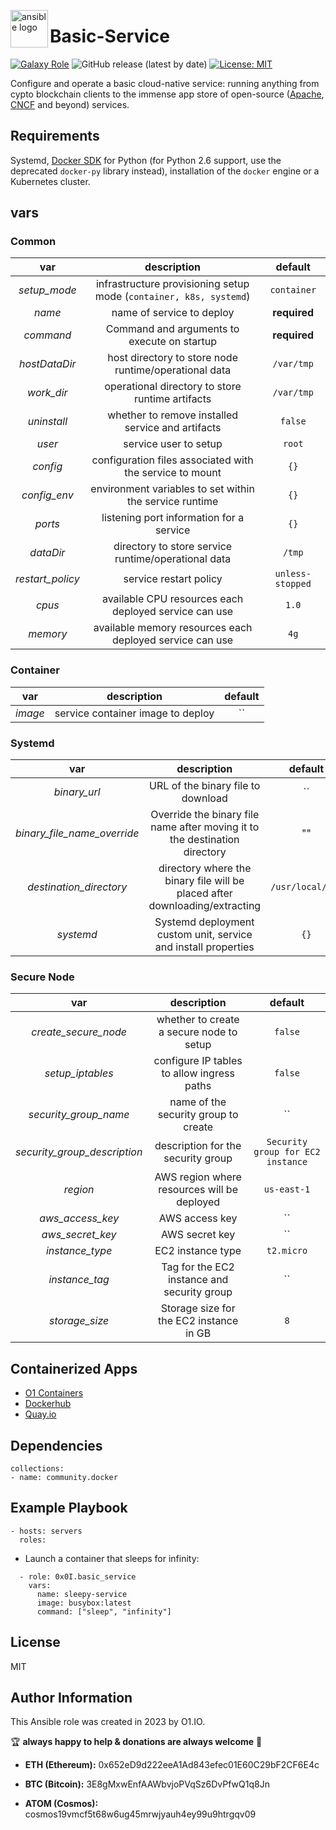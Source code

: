 <!-- @format -->

<p><img src="https://code.benco.io/icon-collection/logos/ansible.svg" alt="ansible logo" title="ansible" align="left" height="60" /></p>

# Basic-Service
[![Galaxy Role](https://img.shields.io/ansible/role/d/0x0i/basic_service
)](https://galaxy.ansible.com/ui/standalone/roles/0x0i/basic_service/)
![GitHub release (latest by date)](https://img.shields.io/github/v/release/0x0I/basic-service?color=yellow)
[![License: MIT](https://img.shields.io/badge/License-MIT-green.svg)](https://opensource.org/licenses/MIT)

Configure and operate a basic cloud-native service: running anything from cypto blockchain clients to the immense app store of open-source ([Apache](https://projects.apache.org/projects.html), [CNCF](https://landscape.cncf.io/card-mode?project=hosted&grouping=no) and beyond) services.

## Requirements

Systemd, [Docker SDK](https://docker-py.readthedocs.io/en/stable/) for Python (for Python 2.6 support, use the deprecated `docker-py` library instead), installation of the `docker` engine or a Kubernetes cluster.

## vars

### Common

|       var       |                        description                         |     default      |
| :-------------: | :--------------------------------------------------------: | :--------------: |
|   _setup_mode_   |  infrastructure provisioning setup mode (`container, k8s, systemd`)  |   `container`    |
|     _name_      |                 name of service to deploy                  |    **required**    |
|     _command_     |             Command and arguments to execute on startup              |    **required**    |
|  _hostDataDir_  |   host directory to store node runtime/operational data    |    `/var/tmp`    |
|    _work_dir_    |      operational directory to store runtime artifacts      |    `/var/tmp`    |
|   _uninstall_   |    whether to remove installed service and artifacts    |     `false`      |
|     _user_     |             service user to setup              |    `root`    |
|    _config_     |  configuration files associated with the service to mount  |       `{}`       |
|   _config_env_   |  environment variables to set within the service runtime   |       `{}`       |
|     _ports_     |          listening port information for a service          |       `{}`       |
|    _dataDir_    |  directory to store service runtime/operational data |      `/tmp`      |
| _restart_policy_ |                  service restart policy                  | `unless-stopped` |
|     _cpus_      |  available CPU resources each deployed service can use   |      `1.0`       |
|    _memory_     | available memory resources each deployed service can use |       `4g`       |

### Container

|       var       |                        description                         |     default      |
| :-------------: | :--------------------------------------------------------: | :--------------: |
|     _image_     |             service container image to deploy              |    ``    |

### Systemd

|       var       |                        description                         |     default      |
| :-------------: | :--------------------------------------------------------: | :--------------: |
|     _binary_url_     |             URL of the binary file to download              |    ``    |
|     _binary_file_name_override_     |             Override the binary file name after moving it to the destination directory              |    ""    |
|     _destination_directory_     |             directory where the binary file will be placed after downloading/extracting              |    `/usr/local/bin`    |
|   _systemd_   |    Systemd deployment custom unit, service and install properties    |     `{}`      |

### Secure Node

|       var       |                        description                         |     default      |
| :-------------: | :--------------------------------------------------------: | :--------------: |
|     _create_secure_node_     |          whether to create a secure node to setup          |       `false`       |
|     _setup_iptables_     |          configure IP tables to allow ingress paths          |       `false`       |
|   _security_group_name_   |     name of the security group to create      |     ``     |
|   _security_group_description_   |  description for the security group   |  `Security group for EC2 instance`  |
|   _region_   |    AWS region where resources will be deployed     |     `us-east-1`     |
|   _aws_access_key_   |    AWS access key     |     ``     |
|   _aws_secret_key_   |    AWS secret key     |     ``     |
|   _instance_type_   |    EC2 instance type     |     `t2.micro`     |
|   _instance_tag_   |    Tag for the EC2 instance and security group     |     ``     |
|   _storage_size_   |    Storage size for the EC2 instance in GB     |     `8`     |

## Containerized Apps
- [O1 Containers](https://github.com/0x0I/containers)
- [Dockerhub](https://hub.docker.com/search?q=)
- [Quay.io](https://quay.io/search)

## Dependencies

```
collections:
- name: community.docker
```

## Example Playbook

```
- hosts: servers
  roles:
```

- Launch a container that sleeps for infinity:

```
  - role: 0x0I.basic_service
    vars:
      name: sleepy-service
      image: busybox:latest
      command: ["sleep", "infinity"]
```

## License

MIT

## Author Information

This Ansible role was created in 2023 by O1.IO.

🏆 **always happy to help & donations are always welcome** 💸

- **ETH (Ethereum):** 0x652eD9d222eeA1Ad843efec01E60C29bF2CF6E4c

- **BTC (Bitcoin):** 3E8gMxwEnfAAWbvjoPVqSz6DvPfwQ1q8Jn

- **ATOM (Cosmos):** cosmos19vmcf5t68w6ug45mrwjyauh4ey99u9htrgqv09
